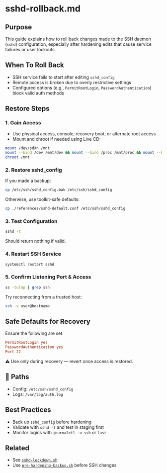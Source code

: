 # sshd-rollback.md

## Purpose
This guide explains how to roll back changes made to the SSH daemon (`sshd`) configuration, especially after hardening edits that cause service failures or user lockouts.

## When To Roll Back
- SSH service fails to start after editing `sshd_config`
- Remote access is broken due to overly restrictive settings
- Configured options (e.g., `PermitRootLogin`, `PasswordAuthentication`) block valid auth methods

## Restore Steps

### 1. Gain Access
- Use physical access, console, recovery boot, or alternate root access
- Mount and chroot if needed using Live CD:
```bash
mount /dev/sdXn /mnt
mount --bind /dev /mnt/dev && mount --bind /proc /mnt/proc && mount --bind /sys /mnt/sys
chroot /mnt
```

### 2. Restore sshd_config
If you made a backup:
```bash
cp /etc/ssh/sshd_config.bak /etc/ssh/sshd_config
```
Otherwise, use toolkit-safe defaults:
```bash
cp ./references/sshd-default.conf /etc/ssh/sshd_config
```

### 3. Test Configuration
```bash
sshd -t
```
Should return nothing if valid.

### 4. Restart SSH Service
```bash
systemctl restart sshd
```

### 5. Confirm Listening Port & Access
```bash
ss -tulnp | grep ssh
```
Try reconnecting from a trusted host:
```bash
ssh -v user@hostname
```

## Safe Defaults for Recovery
Ensure the following are set:
```conf
PermitRootLogin yes
PasswordAuthentication yes
Port 22
```
⚠️ Use only during recovery — revert once access is restored.

## 📎 Paths
- Config: `/etc/ssh/sshd_config`
- Logs: `/var/log/auth.log`

## Best Practices
- Back up `sshd_config` before hardening
- Validate with `sshd -t` and test in staging first
- Monitor logins with `journalctl -u ssh` or `last`

## Related
- See [`sshd-lockdown.sh`](../../baseline-hardening/sshd-lockdown.sh)
- Use [`pre-hardening-backup.sh`](../backup-hooks/) before SSH changes


